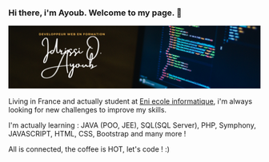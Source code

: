 ### Hi there, i'm Ayoub. Welcome to my page. 👋

<img src="https://github.com/idrissioayoub/idrissioayoub/blob/main/Linkedin%20032021.png" alt="banner">

Living in France and actually student at <a href="https://www.eni-ecole.fr/">Eni ecole informatique</a>, i'm always looking for new challenges to improve my skills.

I'm actually learning : JAVA  (POO, JEE), SQL(SQL Server), PHP, Symphony, JAVASCRIPT, HTML, CSS, Bootstrap and many more !

All is connected, the coffee is HOT, let's code ! :)



